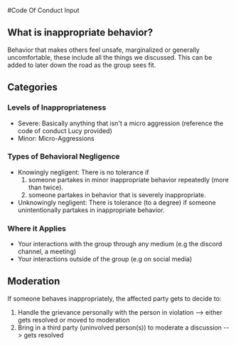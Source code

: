 #Code Of Conduct Input

## What is inappropriate behavior?

Behavior that makes others feel unsafe, marginalized or generally uncomfortable, these include all the things we discussed.
This can be added to later down the road as the group sees fit.

## Categories

### Levels of Inappropriateness

- Severe: Basically anything that isn't a micro aggression (reference the code of conduct Lucy provided)
- Minor: Micro-Aggressions

### Types of Behavioral Negligence

- Knowingly negligent: There is no tolerance if
  1) someone partakes in minor inappropriate behavior repeatedly (more than twice).
  2) someone partakes in behavior that is severely inappropriate.
- Unknowingly negligent: There is tolerance (to a degree) if someone unintentionally partakes in inappropriate behavior.

### Where it Applies

- Your interactions with the group through any medium (e.g the discord channel, a meeting)
- Your interactions outside of the group (e.g on social media)

## Moderation

If someone behaves inappropriately, the affected party gets to decide to:
1) Handle the grievance personally with the person in violation --> either gets resolved or moved to moderation
2) Bring in a third party (uninvolved person(s)) to moderate a discussion --> gets resolved
